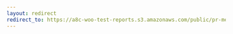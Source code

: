```yaml
---
layout: redirect
redirect_to: https://a8c-woo-test-reports.s3.amazonaws.com/public/pr-merge/42722/e2e/index.html
---
```

